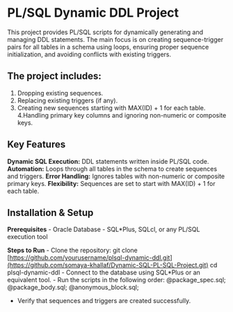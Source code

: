# PL/SQL Dynamic DDL Project
This project provides PL/SQL scripts for dynamically generating and managing DDL statements. The main focus is on creating sequence-trigger pairs for all tables in a schema using loops, ensuring proper sequence initialization, and avoiding conflicts with existing triggers.
## **The project includes:**
  1. Dropping existing sequences.
  2. Replacing existing triggers (if any).
  3. Creating new sequences starting with MAX(ID) + 1 for each table.
  4.Handling primary key columns and ignoring non-numeric or composite keys.

## **Key Features**
  **Dynamic SQL Execution:** DDL statements written inside PL/SQL code.
  **Automation:** Loops through all tables in the schema to create sequences and triggers.
  **Error Handling:** Ignores tables with non-numeric or composite primary keys.
  **Flexibility:** Sequences are set to start with MAX(ID) + 1 for each table.

 ## **Installation & Setup**
  **Prerequisites**
    - Oracle Database
    - SQL*Plus, SQLcl, or any PL/SQL execution tool
  
  **Steps to Run**
    - Clone the repository:
      git clone [https://github.com/yourusername/plsql-dynamic-ddl.git](https://github.com/somaya-khallaf/Dynamic-SQL-PL-SQL-Project.git)
      cd plsql-dynamic-ddl
    - Connect to the database using SQL*Plus or an equivalent tool.
    - Run the scripts in the following order:
      @package_spec.sql;
      @package_body.sql;
      @anonymous_block.sql;
   - Verify that sequences and triggers are created successfully.
